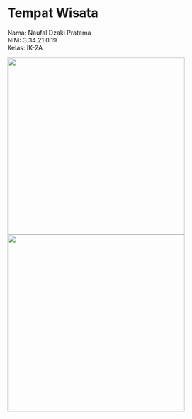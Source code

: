 # Tempat Wisata

Nama: Naufal Dzaki Pratama<br>
NIM: 3.34.21.0.19 <br>
Kelas: IK-2A <br>

<img src="https://user-images.githubusercontent.com/117345047/199976197-eaaba9a8-0eac-4288-a933-4d3daff1c917.PNG" width="400">
<img src="https://user-images.githubusercontent.com/117345047/199976155-e065221e-4d59-4fdc-92cb-5902fbc40e22.PNG" width="400">
